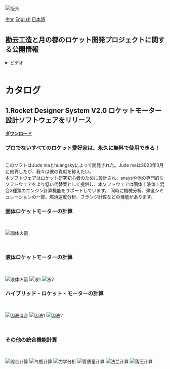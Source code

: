 ![版头](https://github.com/Kanyon-industries/Rocket/assets/57067525/6e2cb0eb-2c65-4690-af21-c2a6f7591098)

[中文](README.md "中文") [English](eng-README.md "English") [日本語](jp-README.md "日本語")

#

## 勘云工造と月の都のロケット開発プロジェクトに関する公開情報
<details>
<summary>ビデオ</summary>
【RD-01】500N 発煙硝酸-Tonka250 液体ロケットモーター  →  https://www.bilibili.com/video/BV1CW411C7Dg
<br>
【RD-02】2000N液体酸素-ケロシン 液体ロケットモーター  →  https://www.bilibili.com/video/BV17J411b7Tz
</details>

<br>

# カタログ
## 1.Rocket Designer System V2.0 ロケットモーター設計ソフトウェアをリリース
**[ダウンロード](https://github.com/Kanyon-industries/Rocket/releases/download/RDS/Rocket.Designer.System.v2.0.exe)**
<br>
### プロでないすべてのロケット愛好家は、永久に無料で使用できる！
<br>
このソフトはJude maとhuangskyによって開発された。Jude maは2023年3月に他界したが、我々は彼の貢献を称えたい。
<br>
本ソフトウェアはロケット研究初心者のために設計され、ansysや他の専門的なソフトウェアをより低い代替案として提供し、本ソフトウェアは固体｜液体｜混合3種類のエンジン計算機能をサポートしています。 同時に機械分析、弾道シミュレーションの一部、燃焼速度分析、フランジ計算などの機能があります。
<br>

### 固体ロケットモーターの計算
<br>

![固体火箭](https://github.com/Kanyon-industries/Rocket/assets/57067525/c2335d6c-0698-49b4-8769-c6bfdf08d1f8)

<br>

### 液体ロケットモーターの計算
<br>

![液体火箭](https://github.com/Kanyon-industries/Rocket/assets/57067525/504e83a1-7a5b-41b9-a5af-1c1d027cb14c)
![液1](https://github.com/Kanyon-industries/Rocket/assets/57067525/e02f44f5-075d-434b-8181-e12b07ecb59d)
![液2](https://github.com/Kanyon-industries/Rocket/assets/57067525/2e27f5d9-5f39-4771-94a4-266b8ecc698e)


### ハイブリッド・ロケット・モーターの計算
<br>

![固液混合](https://github.com/Kanyon-industries/Rocket/assets/57067525/269648d0-714f-4ee7-bf35-52a5d058782e)
![固液1](https://github.com/Kanyon-industries/Rocket/assets/57067525/30723908-1b0d-4fb8-bbf5-7678e311a6f1)
![固液2](https://github.com/Kanyon-industries/Rocket/assets/57067525/0bd94fe6-2305-4174-a8bc-ac09cd73d77f)

<br>

### その他の統合機能計算
<br>

![综合计算](https://github.com/Kanyon-industries/Rocket/assets/57067525/bdc33717-64c0-4db2-9ab3-4c8a2a877fe3)
![气瓶计算](https://github.com/Kanyon-industries/Rocket/assets/57067525/2a5ea54a-b231-45a5-b19d-eecd199c0d5d)
![力学分析](https://github.com/Kanyon-industries/Rocket/assets/57067525/5c2346a4-39ca-45c9-a62d-9eed98c891da)
![管质量计算](https://github.com/Kanyon-industries/Rocket/assets/57067525/22551612-345c-4c67-9569-dac34e7a3092)
![法兰计算](https://github.com/Kanyon-industries/Rocket/assets/57067525/2595402b-efed-48fd-9d96-e28cd3addeb0)
![落压计算](https://github.com/Kanyon-industries/Rocket/assets/57067525/a6536367-d322-45ef-b3b7-5ce9f31594dc)
